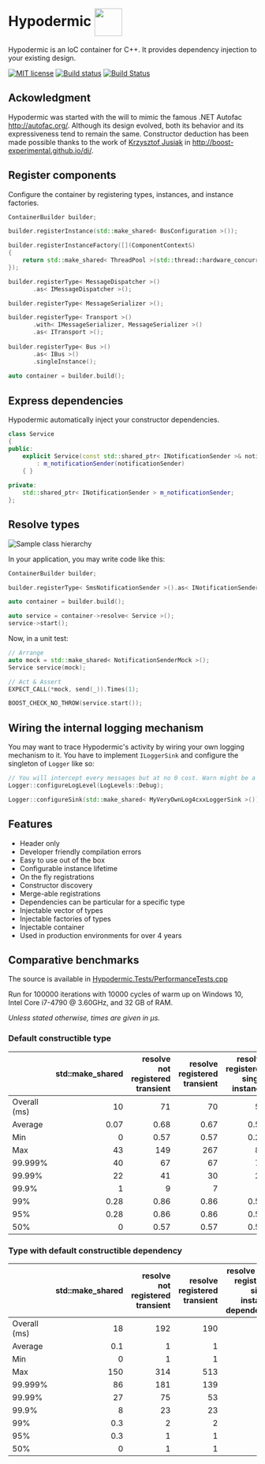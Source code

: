 Hypodermic <img align="center" src="../master/resources/syringe_by_Andy_Selimov_from_thenounproject.png?raw=true" width="56">
==========

Hypodermic is an IoC container for C++. It provides dependency injection to your existing design.

[![MIT license](http://img.shields.io/badge/license-MIT-brightgreen.svg)](http://opensource.org/licenses/MIT)
[![Build status](https://img.shields.io/appveyor/ci/ybainier/Hypodermic/master.svg?label=windows)](https://ci.appveyor.com/project/ybainier/hypodermic)
[![Build Status](https://img.shields.io/travis/ybainier/Hypodermic/master.svg?label=linux/osx)](https://travis-ci.org/ybainier/Hypodermic)

## Ackowledgment

Hypodermic was started with the will to mimic the famous .NET Autofac http://autofac.org/. Although its design evolved, both its behavior and its expressiveness tend to remain the same.
Constructor deduction has been made possible thanks to the work of [Krzysztof Jusiak](http://krzysztof.jusiak.net/) in http://boost-experimental.github.io/di/.

## Register components

Configure the container by registering types, instances, and instance factories.
```cpp
ContainerBuilder builder;

builder.registerInstance(std::make_shared< BusConfiguration >());

builder.registerInstanceFactory([](ComponentContext&)
{
    return std::make_shared< ThreadPool >(std::thread::hardware_concurrency());
});

builder.registerType< MessageDispatcher >()
       .as< IMessageDispatcher >();

builder.registerType< MessageSerializer >();

builder.registerType< Transport >()
       .with< IMessageSerializer, MessageSerializer >()
       .as< ITransport >();
       
builder.registerType< Bus >()
       .as< IBus >()
       .singleInstance();
       
auto container = builder.build();
```

## Express dependencies

Hypodermic automatically inject your constructor dependencies.
```cpp
class Service
{
public:
    explicit Service(const std::shared_ptr< INotificationSender >& notificationSender)
        : m_notificationSender(notificationSender)
    { }
  
private:
    std::shared_ptr< INotificationSender > m_notificationSender;
};
```

## Resolve types

![Sample class hierarchy](../master/resources/home_page_simple_diagram.png?raw=true "Sample class hierarchy")

In your application, you may write code like this:
```cpp
ContainerBuilder builder;

builder.registerType< SmsNotificationSender >().as< INotificationSender >();

auto container = builder.build();

auto service = container->resolve< Service >();
service->start();
```
Now, in a unit test:
```cpp
// Arrange
auto mock = std::make_shared< NotificationSenderMock >();
Service service(mock);

// Act & Assert
EXPECT_CALL(*mock, send(_)).Times(1);

BOOST_CHECK_NO_THROW(service.start());
```

## Wiring the internal logging mechanism

You may want to trace Hypodermic's activity by wiring your own logging mechanism to it. You have to implement `ILoggerSink` and configure the singleton of `Logger` like so:
```cpp
// You will intercept every messages but at no 0 cost. Warn might be a little less aggressive.
Logger::configureLogLevel(LogLevels::Debug);

Logger::configureSink(std::make_shared< MyVeryOwnLog4cxxLoggerSink >());
```


## Features

* Header only
* Developer friendly compilation errors
* Easy to use out of the box
* Configurable instance lifetime
* On the fly registrations
* Constructor discovery
* Merge-able registrations
* Dependencies can be particular for a specific type
* Injectable vector of types
* Injectable factories of types
* Injectable container
* Used in production environments for over 4 years

## Comparative benchmarks

The source is available in [Hypodermic.Tests/PerformanceTests.cpp](https://github.com/ybainier/Hypodermic/blob/master/Hypodermic.Tests/PerformanceTests.cpp)

Run for 100000 iterations with 10000 cycles of warm up on Windows 10, Intel Core i7-4790 @ 3.60GHz, and 32 GB of RAM.

_Unless stated otherwise, times are given in µs._

### Default constructible type

|              | std::make_shared | resolve not registered transient | resolve registered transient | resolve registered single instance | resolve registered instance |
|--------------|-----------------:|---------------------------------:|-----------------------------:|-----------------------------------:|----------------------------:|
| Overall (ms) |               10 |                               71 |                           70 |                                 54 |                          55 |
| Average      |             0.07 |                             0.68 |                         0.67 |                               0.51 |                        0.52 |
| Min          |                0 |                             0.57 |                         0.57 |                               0.28 |                        0.28 |
| Max          |               43 |                              149 |                          267 |                                 87 |                         268 |
| 99.999%      |               40 |                               67 |                           67 |                                 70 |                         115 |
| 99.99%       |               22 |                               41 |                           30 |                                 24 |                          24 |
| 99.9%        |                1 |                                9 |                            7 |                                  2 |                           4 |
| 99%          |             0.28 |                             0.86 |                         0.86 |                               0.57 |                        0.57 |
| 95%          |             0.28 |                             0.86 |                         0.86 |                               0.57 |                        0.57 |
| 50%          |                0 |                             0.57 |                         0.57 |                               0.57 |                        0.57 |

### Type with default constructible dependency

|              | std::make_shared | resolve not registered transient | resolve registered transient | resolve with registered single instance dependency | resolve with registered instance dependency |
|--------------|-----------------:|---------------------------------:|-----------------------------:|---------------------------------------------------:|--------------------------------------------:|
| Overall (ms) |               18 |                              192 |                          190 |                                                177 |                                         170 |
| Average      |              0.1 |                                1 |                            1 |                                                  1 |                                           1 |
| Min          |                0 |                                1 |                            1 |                                                  1 |                                           1 |
| Max          |              150 |                              314 |                          513 |                                                160 |                                          92 |
| 99.999%      |               86 |                              181 |                          139 |                                                104 |                                          85 |
| 99.99%       |               27 |                               75 |                           53 |                                                 47 |                                          55 |
| 99.9%        |                8 |                               23 |                           23 |                                                 21 |                                          21 |
| 99%          |              0.3 |                                2 |                            2 |                                                  2 |                                           2 |
| 95%          |              0.3 |                                1 |                            1 |                                                  1 |                                           1 |
| 50%          |                0 |                                1 |                            1 |                                                  1 |                                           1 |
